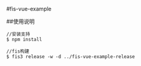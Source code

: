 #fis-vue-example

##使用说明

```
//安装支持
$ npm install

//fis构建
$ fis3 release -w -d ../fis-vue-example-release

```